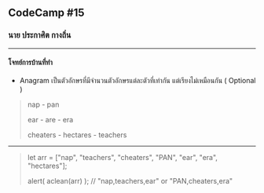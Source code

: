 ## CodeCamp #15

### นาย ประกาศิต กางถิ่น

---

#### โจทย์การบ้านที่ทำ

- Anagram เป็นตัวอักษรที่มีจำนวนตัวอักษรแต่ละตัวที่เท่ากัน แต่เรียงไม่เหมือนกัน ( Optional )

> nap - pan
>
> ear - are - era
>
> cheaters - hectares - teachers

---

> let arr = ["nap", "teachers", "cheaters", "PAN", "ear", "era", "hectares"];
>
> alert( aclean(arr) ); // "nap,teachers,ear" or "PAN,cheaters,era"
